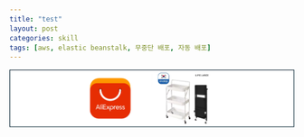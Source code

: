 ```yaml
---
title: "test"
layout: post
categories: skill
tags: [aws, elastic beanstalk, 무중단 배포, 자동 배포]
---
```


![](../image/aliexpress/al_cart.png)


